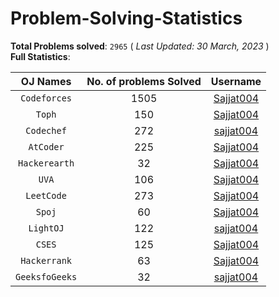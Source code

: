 # Problem-Solving-Statistics

**Total Problems solved**: `2965`  ( *Last Updated: 30 March, 2023* ) <br>
**Full Statistics**:

| OJ Names         | No. of problems Solved  | Username         |
|:----------------:|:-----------------------:|:----------------:|
|`Codeforces`|1505|[Sajjat004](https://codeforces.com/profile/Sajjat004)|
|`Toph`|150|[Sajjat004](https://toph.co/u/Sajjat004)|
|`Codechef`|272|[sajjat004](https://www.codechef.com/users/sajjat004)|
|`AtCoder`|225|[Sajjat004](https://atcoder.jp/users/Sajjat004)|
|`Hackerearth`|32|[Sajjat004](https://www.hackerearth.com/@Sajjat004)|
|`UVA`|106|[Sajjat004](https://onlinejudge.org/index.php?option=com_comprofiler&Itemid=3)|
|`LeetCode`|273|[Sajjat004](https://leetcode.com/Sajjat004/)|
|`Spoj`|60|[Sajjat004](https://www.spoj.com/users/sajjat004/)|
|`LightOJ`|122|[sajjat004](https://lightoj.com/user/sajjat004)|
|`CSES`|125|[Sajjat004](https://cses.fi/user/62271)|
|`Hackerrank`|63|[Sajjat004](https://www.hackerrank.com/Sajjat004)|
|`GeeksfoGeeks`|32|[sajjat004](https://auth.geeksforgeeks.org/user/sajjat004/practice)|

